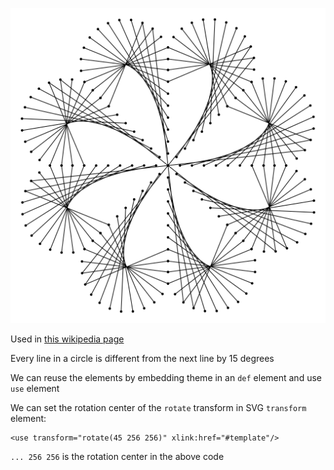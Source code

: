 ![The vector graphic](3-optimized.svg)

Used in [this wikipedia page](https://hu.wikipedia.org/wiki/Fonalgrafika)

Every line in a circle is different from the next line by 15 degrees

We can reuse the elements by embedding theme in an `def` element and 
use `use` element

We can set the rotation center of the `rotate` transform in SVG `transform` element:

    <use transform="rotate(45 256 256)" xlink:href="#template"/>

`... 256 256` is the rotation center in the above code
